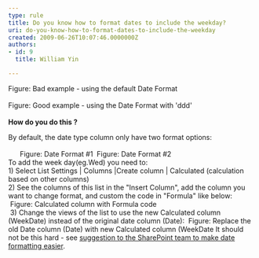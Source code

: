 ```yaml
---
type: rule
title: Do you know how to format dates to include the weekday?
uri: do-you-know-how-to-format-dates-to-include-the-weekday
created: 2009-06-26T10:07:46.0000000Z
authors:
- id: 9
  title: William Yin

---
```




<span class='intro'> 
  <img alt="" class="ms-rteCustom-ImageArea" src="/Standards/SoftwareDevelopment/RulesToBetterSharePoint/PublishingImages/BadDateFormat.gif" /> <br>
<span class="ms-rteCustom-FigureBad">Figure&#58; Bad example - using the default Date Format</span><br>
<br>
<img alt="" class="ms-rteCustom-ImageArea" src="/Standards/SoftwareDevelopment/RulesToBetterSharePoint/PublishingImages/GoodDateFormat.gif" /><br>
<span class="ms-rteCustom-FigureGood">Figure&#58; Good example - using the Date Format with 'ddd'</span><br>
<br>
<strong>How do you do this ?</strong><br>
 </span>

By default, the date type column only have two format options&#58;<br>
<br>
&#160;&#160;&#160;&#160; <img alt="" class="ms-rteCustom-ImageArea" src="/Standards/SoftwareDevelopment/RulesToBetterSharePoint/PublishingImages/DateFormateDateOnly.gif" />&#160;<font class="ms-rteCustom-FigureNormal">Figure&#58; Date Format #1 </font><img alt="" class="ms-rteCustom-ImageArea" src="/Standards/SoftwareDevelopment/RulesToBetterSharePoint/PublishingImages/DateFormateDateAndTime.gif" border="0" /> <font class="ms-rteCustom-FigureNormal">Figure&#58; Date Format #2 <br>
</font>To add the week day(eg.Wed) you need to&#58; <br>
1)&#160;Select List Settings&#160;| Columns |Create column&#160;| Calculated (calculation based on other columns) <br>
2) See the columns of this list in the &quot;Insert Column&quot;, add the column you want to change format, and custom the code in &quot;Formula&quot; like below&#58;&#160;<img alt="" class="ms-rteCustom-ImageArea" src="/Standards/SoftwareDevelopment/RulesToBetterSharePoint/PublishingImages/CalculatedColumnWithFormulaCode.gif" />&#160;<font class="ms-rteCustom-FigureNormal">Figure&#58; Calculated column with Formula code<br>
</font>&#160;3)&#160;Change the views of the list to use the new Calculated column (WeekDate) instead of the original date column (Date)&#58; <img alt="" class="ms-rteCustom-ImageArea" src="/Standards/SoftwareDevelopment/RulesToBetterSharePoint/PublishingImages/ReplaceOldDate.gif" /> <font class="ms-rteCustom-FigureNormal">Figure&#58; Replace the old Date column (Date) with new Calculated column (WeekDate It should not be this hard - see <a href="http&#58;//www.ssw.com.au/ssw/Standards/BetterSoftwareSuggestions/SharePointTeamServices.aspx#ChangeDateFormatShouldBeEasier">suggestion to the SharePoint team to make date formatting easier</a>. </font>



